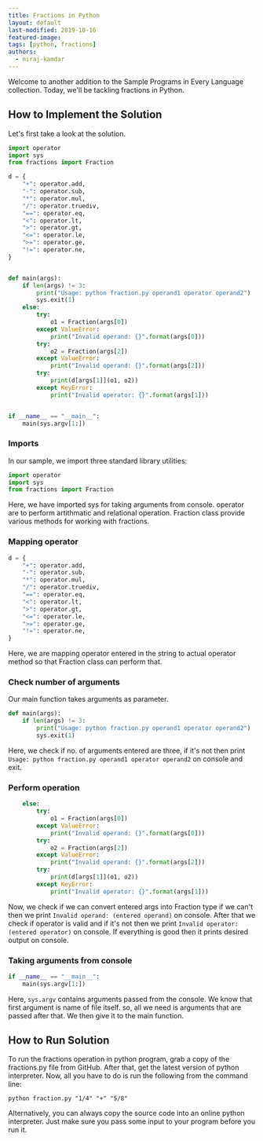 ```yaml
---
title: Fractions in Python
layout: default
last-modified: 2019-10-16
featured-image:
tags: [python, fractions]
authors:
  - niraj-kamdar
---
```


Welcome to another addition to the Sample Programs in Every Language collection.
Today, we'll be tackling fractions in Python.

## How to Implement the Solution

Let's first take a look at the solution.
```python
import operator
import sys
from fractions import Fraction

d = {
    "+": operator.add,
    "-": operator.sub,
    "*": operator.mul,
    "/": operator.truediv,
    "==": operator.eq,
    "<": operator.lt,
    ">": operator.gt,
    "<=": operator.le,
    ">=": operator.ge,
    "!=": operator.ne,
}


def main(args):
    if len(args) != 3:
        print("Usage: python fraction.py operand1 operator operand2")
        sys.exit(1)
    else:
        try:
            o1 = Fraction(args[0])
        except ValueError:
            print("Invalid operand: {}".format(args[0]))
        try:
            o2 = Fraction(args[2])
        except ValueError:
            print("Invalid operand: {}".format(args[2]))
        try:
            print(d[args[1]](o1, o2))
        except KeyError:
            print("Invalid operator: {}".format(args[1]))


if __name__ == "__main__":
    main(sys.argv[1:])

```

### Imports

In our sample, we import three standard library utilities:

```python
import operator
import sys
from fractions import Fraction
```

Here, we have imported sys for taking arguments from console. operator are to perform artithmatic and relational operation. Fraction class provide various methods for working with fractions.

### Mapping operator

```python
d = {
    "+": operator.add,
    "-": operator.sub,
    "*": operator.mul,
    "/": operator.truediv,
    "==": operator.eq,
    "<": operator.lt,
    ">": operator.gt,
    "<=": operator.le,
    ">=": operator.ge,
    "!=": operator.ne,
}
```

Here, we are mapping operator entered in the string to actual operator method so that Fraction class can perform that.

### Check number of arguments

Our main function takes arguments as parameter.
```python
def main(args):
    if len(args) != 3:
        print("Usage: python fraction.py operand1 operator operand2")
        sys.exit(1)
```

Here, we check if no. of arguments entered are three, if it's not then print `Usage: python fraction.py operand1 operator operand2` on console and exit.

### Perform operation

```python
    else:
        try:
            o1 = Fraction(args[0])
        except ValueError:
            print("Invalid operand: {}".format(args[0]))
        try:
            o2 = Fraction(args[2])
        except ValueError:
            print("Invalid operand: {}".format(args[2]))
        try:
            print(d[args[1]](o1, o2))
        except KeyError:
            print("Invalid operator: {}".format(args[1]))
```
Now, we check if we can convert entered args into Fraction type if we can't then we print `Invalid operand: (entered operand)` on console. After that we check if operator is valid and if it's not then we print `Invalid operator: (entered operator)` on console. If everything is good then it prints desired output on console. 

### Taking arguments from console

```python
if __name__ == "__main__":
    main(sys.argv[1:])
```
Here, `sys.argv` contains arguments passed from the console. We know that first argument is name of file itself.
so, all we need is arguments that are passed after that. We then give it to the main function.

## How to Run Solution

To run the fractions operation in python program, grab a copy of the fractions.py file
from GitHub. After that, get the latest version of python interpreter. Now, all you have to
do is run the following from the command line:

```console
python fraction.py "1/4" "+" "5/8"
```

Alternatively, you can always copy the source code into an online python interpreter. Just make sure you pass some input to your program before you run it.
